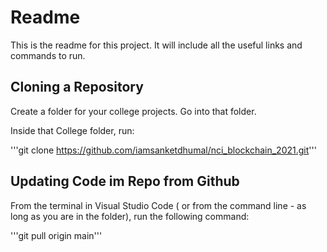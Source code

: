 # Readme #

This is the readme for this project. It will include all the useful links and commands to run.

## Cloning a Repository ##
Create a folder for your college projects. Go into that folder.

Inside that College folder, run:

'''git clone https://github.com/iamsanketdhumal/nci_blockchain_2021.git'''


## Updating Code im Repo from Github ##

From the terminal in Visual Studio Code ( or from the command line - as long as you are in the folder), run the following command:

'''git pull origin main'''
